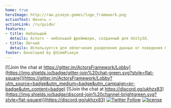 ```yaml
---
home: true
heroImage: http://raw.pixeye.games/logo_framework.png
actionText: Начать →
actionLink: /ru/guide/
features:
- title: Небольшой
  details: Actors - небольшой фреймворк, созданный для Unity3d.
- title: Легкий
  details: Используется для облегчения разделения данных от поведения без тонн кода.
footer: Developed by @dimmPixeye
---
```


<div class="shields-io">

[![Join the chat at https://gitter.im/ActorsFramework/Lobby](https://img.shields.io/badge/gitter-join%20chat-green.svg?style=flat-square)](https://gitter.im/ActorsFramework/Lobby?utm_source=badge&utm_medium=badge&utm_campaign=pr-badge&utm_content=badge)
[![Join the chat at https://discord.gg/ukhzx83](https://img.shields.io/badge/discord-join%20channel-brightgreen.svg?style=flat-square)](https://discord.gg/ukhzx83)
[![Twitter Follow](https://img.shields.io/badge/twitter-%40dimmPixeye-blue.svg?style=flat-square&label=Follow)](https://twitter.com/dimmPixeye)
[![license](https://img.shields.io/badge/license-MIT-brightgreen.svg?style=flat-square)](https://github.com/dimmpixeye/Actors-Unity3d-Framework/blob/master/LICENSE)

</div>
